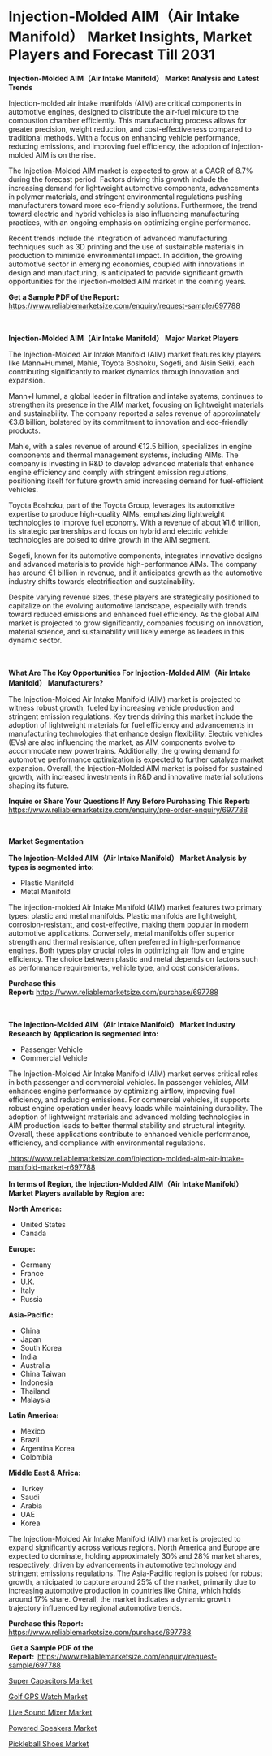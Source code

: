 <p><h1>Injection-Molded AIM（Air Intake Manifold） Market Insights, Market Players and Forecast Till 2031</h1></p><p><strong>Injection-Molded AIM（Air Intake Manifold） Market Analysis and Latest Trends</strong></p>
<p><p>Injection-molded air intake manifolds (AIM) are critical components in automotive engines, designed to distribute the air-fuel mixture to the combustion chamber efficiently. This manufacturing process allows for greater precision, weight reduction, and cost-effectiveness compared to traditional methods. With a focus on enhancing vehicle performance, reducing emissions, and improving fuel efficiency, the adoption of injection-molded AIM is on the rise.</p><p>The Injection-Molded AIM market is expected to grow at a CAGR of 8.7% during the forecast period. Factors driving this growth include the increasing demand for lightweight automotive components, advancements in polymer materials, and stringent environmental regulations pushing manufacturers toward more eco-friendly solutions. Furthermore, the trend toward electric and hybrid vehicles is also influencing manufacturing practices, with an ongoing emphasis on optimizing engine performance.</p><p>Recent trends include the integration of advanced manufacturing techniques such as 3D printing and the use of sustainable materials in production to minimize environmental impact. In addition, the growing automotive sector in emerging economies, coupled with innovations in design and manufacturing, is anticipated to provide significant growth opportunities for the injection-molded AIM market in the coming years.</p></p>
<p><strong>Get a Sample PDF of the Report:&nbsp;</strong> <a href="https://www.reliablemarketsize.com/enquiry/request-sample/697788?utm_campaign=1176&utm_medium=2&utm_source=Github&utm_content=ia&utm_term=29092024&utm_id=injection-molded-aimair-intake-manifold">https://www.reliablemarketsize.com/enquiry/request-sample/697788</a></p>
<p>&nbsp;</p>
<p><strong>Injection-Molded AIM（Air Intake Manifold） Major Market Players</strong></p>
<p><p>The Injection-Molded Air Intake Manifold (AIM) market features key players like Mann+Hummel, Mahle, Toyota Boshoku, Sogefi, and Aisin Seiki, each contributing significantly to market dynamics through innovation and expansion. </p><p>Mann+Hummel, a global leader in filtration and intake systems, continues to strengthen its presence in the AIM market, focusing on lightweight materials and sustainability. The company reported a sales revenue of approximately €3.8 billion, bolstered by its commitment to innovation and eco-friendly products.</p><p>Mahle, with a sales revenue of around €12.5 billion, specializes in engine components and thermal management systems, including AIMs. The company is investing in R&D to develop advanced materials that enhance engine efficiency and comply with stringent emission regulations, positioning itself for future growth amid increasing demand for fuel-efficient vehicles.</p><p>Toyota Boshoku, part of the Toyota Group, leverages its automotive expertise to produce high-quality AIMs, emphasizing lightweight technologies to improve fuel economy. With a revenue of about ¥1.6 trillion, its strategic partnerships and focus on hybrid and electric vehicle technologies are poised to drive growth in the AIM segment.</p><p>Sogefi, known for its automotive components, integrates innovative designs and advanced materials to provide high-performance AIMs. The company has around €1 billion in revenue, and it anticipates growth as the automotive industry shifts towards electrification and sustainability.</p><p>Despite varying revenue sizes, these players are strategically positioned to capitalize on the evolving automotive landscape, especially with trends toward reduced emissions and enhanced fuel efficiency. As the global AIM market is projected to grow significantly, companies focusing on innovation, material science, and sustainability will likely emerge as leaders in this dynamic sector.</p></p>
<p>&nbsp;</p>
<p><strong>What Are The Key Opportunities For Injection-Molded AIM（Air Intake Manifold） Manufacturers?</strong></p>
<p><p>The Injection-Molded Air Intake Manifold (AIM) market is projected to witness robust growth, fueled by increasing vehicle production and stringent emission regulations. Key trends driving this market include the adoption of lightweight materials for fuel efficiency and advancements in manufacturing technologies that enhance design flexibility. Electric vehicles (EVs) are also influencing the market, as AIM components evolve to accommodate new powertrains. Additionally, the growing demand for automotive performance optimization is expected to further catalyze market expansion. Overall, the Injection-Molded AIM market is poised for sustained growth, with increased investments in R&D and innovative material solutions shaping its future.</p></p>
<p><strong>Inquire or Share Your Questions If Any Before Purchasing This Report:</strong> <a href="https://www.reliablemarketsize.com/enquiry/pre-order-enquiry/697788?utm_campaign=1176&utm_medium=2&utm_source=Github&utm_content=ia&utm_term=29092024&utm_id=injection-molded-aimair-intake-manifold">https://www.reliablemarketsize.com/enquiry/pre-order-enquiry/697788</a></p>
<p>&nbsp;</p>
<p><strong>Market Segmentation</strong></p>
<p><strong>The Injection-Molded AIM（Air Intake Manifold） Market Analysis by types is segmented into:</strong></p>
<p><ul><li>Plastic Manifold</li><li>Metal Manifold</li></ul></p>
<p><p>The injection-molded Air Intake Manifold (AIM) market features two primary types: plastic and metal manifolds. Plastic manifolds are lightweight, corrosion-resistant, and cost-effective, making them popular in modern automotive applications. Conversely, metal manifolds offer superior strength and thermal resistance, often preferred in high-performance engines. Both types play crucial roles in optimizing air flow and engine efficiency. The choice between plastic and metal depends on factors such as performance requirements, vehicle type, and cost considerations.</p></p>
<p><strong>Purchase this Report:&nbsp;</strong><a href="https://www.reliablemarketsize.com/purchase/697788?utm_campaign=1176&utm_medium=2&utm_source=Github&utm_content=ia&utm_term=29092024&utm_id=injection-molded-aimair-intake-manifold">https://www.reliablemarketsize.com/purchase/697788</a></p>
<p>&nbsp;</p>
<p><strong>The Injection-Molded AIM（Air Intake Manifold） Market Industry Research by Application is segmented into:</strong></p>
<p><ul><li>Passenger Vehicle</li><li>Commercial Vehicle</li></ul></p>
<p><p>The Injection-Molded Air Intake Manifold (AIM) market serves critical roles in both passenger and commercial vehicles. In passenger vehicles, AIM enhances engine performance by optimizing airflow, improving fuel efficiency, and reducing emissions. For commercial vehicles, it supports robust engine operation under heavy loads while maintaining durability. The adoption of lightweight materials and advanced molding technologies in AIM production leads to better thermal stability and structural integrity. Overall, these applications contribute to enhanced vehicle performance, efficiency, and compliance with environmental regulations.</p></p>
<p><a href="https://www.reliablemarketsize.com/injection-molded-aim-air-intake-manifold-market-r697788?utm_campaign=1176&utm_medium=2&utm_source=Github&utm_content=ia&utm_term=29092024&utm_id=injection-molded-aimair-intake-manifold">&nbsp;https://www.reliablemarketsize.com/injection-molded-aim-air-intake-manifold-market-r697788</a></p>
<p><strong>In terms of Region, the Injection-Molded AIM（Air Intake Manifold） Market Players available by Region are:</strong></p>
<p>
    <p> <strong> North America: </strong>
        <ul>
            <li>United States</li>
            <li>Canada</li>
        </ul>
        </p> 
    <p> <strong> Europe: </strong>
        <ul>
            <li>Germany</li>
            <li>France</li>
            <li>U.K.</li>
            <li>Italy</li>
            <li>Russia</li>
        </ul>
        </p> 
    <p> <strong> Asia-Pacific: </strong>
        <ul>
            <li>China</li>
            <li>Japan</li>
            <li>South Korea</li>
            <li>India</li>
            <li>Australia</li>
            <li>China Taiwan</li>
            <li>Indonesia</li>
            <li>Thailand</li>
            <li>Malaysia</li>
        </ul>
        </p> 
    <p> <strong> Latin America: </strong>
        <ul>
            <li>Mexico</li>
            <li>Brazil</li>
            <li>Argentina Korea</li>
            <li>Colombia</li>
        </ul>
        </p> 
    <p> <strong> Middle East & Africa: </strong>
        <ul>
            <li>Turkey</li>
            <li>Saudi</li>
            <li>Arabia</li>
            <li>UAE</li>
            <li>Korea</li>
        </ul>
    </p>
    </p>
<p><p>The Injection-Molded Air Intake Manifold (AIM) market is projected to expand significantly across various regions. North America and Europe are expected to dominate, holding approximately 30% and 28% market shares, respectively, driven by advancements in automotive technology and stringent emissions regulations. The Asia-Pacific region is poised for robust growth, anticipated to capture around 25% of the market, primarily due to increasing automotive production in countries like China, which holds around 17% share. Overall, the market indicates a dynamic growth trajectory influenced by regional automotive trends.</p></p>
<p><strong>Purchase this Report: </strong><a href="https://www.reliablemarketsize.com/purchase/697788?utm_campaign=1176&utm_medium=2&utm_source=Github&utm_content=ia&utm_term=29092024&utm_id=injection-molded-aimair-intake-manifold">https://www.reliablemarketsize.com/purchase/697788</a></p>
<p>&nbsp;<strong>Get a Sample PDF of the Report:&nbsp;&nbsp;</strong><a href="https://www.reliablemarketsize.com/enquiry/request-sample/697788?utm_campaign=1176&utm_medium=2&utm_source=Github&utm_content=ia&utm_term=29092024&utm_id=injection-molded-aimair-intake-manifold">https://www.reliablemarketsize.com/enquiry/request-sample/697788</a></p>
<p><strong></strong></p>
<p><p><a href="https://issuu.com/reportprime-2/docs/super-capacitors-market-size-2030.p_a5d82c18426b75?utm_campaign=1176&utm_medium=2&utm_source=Github&utm_content=ia&utm_term=29092024&utm_id=injection-molded-aimair-intake-manifold">Super Capacitors Market</a></p><p><a href="https://issuu.com/reportprime-2/docs/golf-gps-watch-market-size-2030.ppt_7ac86508e7341f?utm_campaign=1176&utm_medium=2&utm_source=Github&utm_content=ia&utm_term=29092024&utm_id=injection-molded-aimair-intake-manifold">Golf GPS Watch Market</a></p><p><a href="https://www.linkedin.com/pulse/comprehensive-analysis-global-live-sound-mixer-market-growth-6jmrf?utm_campaign=1176&utm_medium=2&utm_source=Github&utm_content=ia&utm_term=29092024&utm_id=injection-molded-aimair-intake-manifold">Live Sound Mixer Market</a></p><p><a href="https://www.linkedin.com/pulse/global-powered-speakers-market-focus-product-type-wireless-s1p5f?utm_campaign=1176&utm_medium=2&utm_source=Github&utm_content=ia&utm_term=29092024&utm_id=injection-molded-aimair-intake-manifold">Powered Speakers Market</a></p><p><a href="https://www.linkedin.com/pulse/strategic-roadmap-global-pickleball-shoes-market-insights-uuwcc?utm_campaign=1176&utm_medium=2&utm_source=Github&utm_content=ia&utm_term=29092024&utm_id=injection-molded-aimair-intake-manifold">Pickleball Shoes Market</a></p></p>